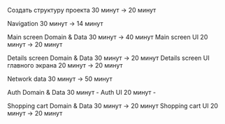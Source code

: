 Создать структуру проекта 30 минут -> 20 минут

Navigation 30 минут -> 14 минут

Main screen Domain & Data 30 минут -> 40 минут
Main screen UI  20 минут -> 20 минут

Details screen Domain & Data  30 минут -> 20 минут
Details screen UI главного экрана 20 минут -> 20 минут

Network data  30 минут -> 50 минут

Auth Domain & Data  30 минут -
Auth UI  20 минут -

Shopping cart Domain & Data  30 минут -> 20 минут
Shopping cart UI  20 минут -> 20 минут

